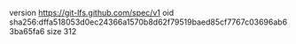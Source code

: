 version https://git-lfs.github.com/spec/v1
oid sha256:dffa518053d0ec24366a1570b8d62f79519baed85cf7767c03696ab63ba65fa6
size 312
